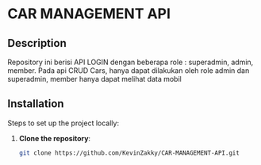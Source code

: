 # CAR MANAGEMENT API

## Description

Repository ini berisi API LOGIN dengan beberapa role : superadmin, admin, member. 
Pada api CRUD Cars, hanya dapat dilakukan oleh role admin dan superadmin, member hanya dapat melihat data mobil

## Installation

Steps to set up the project locally:

1. **Clone the repository**:
   ```sh
   git clone https://github.com/KevinZakky/CAR-MANAGEMENT-API.git
